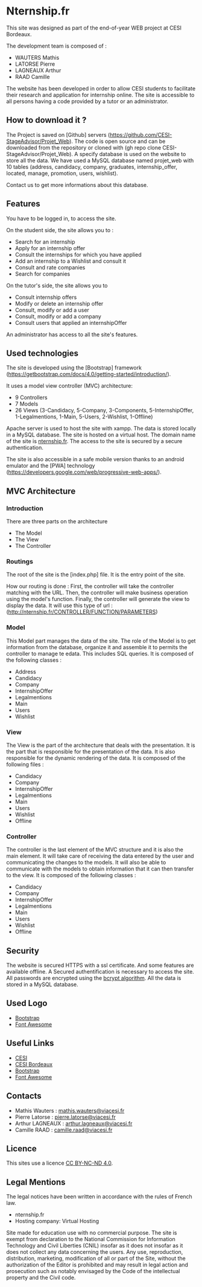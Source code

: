 # Nternship.fr

This site was designed as part of the end-of-year WEB project at CESI Bordeaux.

The development team is composed of :
- WAUTERS Mathis
- LATORSE Pierre
- LAGNEAUX Arthur
- RAAD Camille

The website has been developed in order to allow CESI students to facilitate their research and application for internship online. The site is accessible to all persons having a code provided by a tutor or an administrator.

## How to download it ?

The Project is saved on [Github] servers (https://github.com/CESI-StageAdvisor/Projet_Web). The code is open source and can be downloaded from the repository or cloned with (gh repo clone CESI-StageAdvisor/Projet_Web).
A specify database is used on the website to store all the data. 
We have used a MySQL database named projet_web with  10 tables (address, candidacy, company, graduates, internship_offer, located, manage, promotion, users, wishlist).

Contact us to get more informations about this database.

## Features

You have to be logged in, to access the site.

On the student side, the site allows you to :
- Search for an internship
- Apply for an internship offer
- Consult the internships for which you have applied
- Add an internship to a Wishlist and consult it
- Consult and rate companies
- Search for companies

On the tutor's side, the site allows you to
- Consult internship offers
- Modify or delete an internship offer
- Consult, modify or add a user
- Consult, modify or add a company
- Consult users that applied an internshipOffer

An administrator has access to all the site's features.

## Used technologies

The site is developed using the [Bootstrap] framework (https://getbootstrap.com/docs/4.0/getting-started/introduction/).

It uses a model view controller (MVC) architecture:
- 9 Controllers
- 7 Models
- 26 Views (3-Candidacy, 5-Company, 3-Components, 5-InternshipOffer, 1-Legalmentions, 1-Main, 5-Users, 2-Wishlist, 1-Offline)

Apache server is used to host the site with xampp.
The data is stored locally in a MySQL database.
The site is hosted on a virtual host.
The domain name of the site is [nternship.fr](http://nternship.fr).
The access to the site is secured by a secure authentication.

The site is also accessible in a safe mobile version thanks to an android emulator and the [PWA] technology (https://developers.google.com/web/progressive-web-apps/).

## MVC Architecture
### Introduction

There are three parts on the architecture
- The Model
- The View
- The Controller

### Routings

The root of the site is the [index.php] file. It is the entry point of the site. 

How our routing is done :
First, the controller will take the controller matching with the URL.
Then, the controller will make business operation using the model's function.
Finally, the controller will generate the view to display the data.
It will use this type of url : (http://nternship.fr/CONTROLLER/FUNCTION/PARAMETERS)

### Model

This Model part manages the data of the site. The role of the Model is to get information from the database, organize it and assemble it to permits the controller to manage te edata. This includes SQL queries.
It is composed of the following classes :
- Address
- Candidacy
- Company
- InternshipOffer
- Legalmentions
- Main
- Users
- Wishlist

### View

The View is the part of the architecture that deals with the presentation. It is the part that is responsible for the presentation of the data. It is also responsible for the dynamic rendering of the data.
It is composed of the following files :
- Candidacy
- Company
- InternshipOffer
- Legalmentions
- Main
- Users
- Wishlist
- Offline

### Controller

The controller is the last element of the MVC structure and it is also the main element. It will take care of receiving the data entered by the user and communicating the changes to the models. It will also be able to communicate with the models to obtain information that it can then transfer to the view.
It is composed of the following classes :
- Candidacy
- Company
- InternshipOffer
- Legalmentions
- Main
- Users
- Wishlist
- Offline

## Security

The website is secured HTTPS with a ssl certificate. And some features are available offline.
A Secured authentification is necessary to access the site.
All passwords are encrypted using the [bcrypt algorithm](https://www.php.net/manual/fr/function.password-hash.php).
All the data is stored in a MySQL database.

## Used Logo

- [Bootstrap](https://getbootstrap.com/docs/4.0/assets/brand/bootstrap-social.png)
- [Font Awesome](https://fontawesome.com/icons?d=gallery)

## Useful Links

- [CESI](https://www.cesi.fr/)
- [CESI Bordeaux](https://www.cesi.fr/bordeaux/)
- [Bootstrap](https://getbootstrap.com/)
- [Font Awesome](https://fontawesome.com/)

## Contacts

- Mathis Wauters : mathis.wauters@viacesi.fr
- Pierre Latorse : pierre.latorse@viacesi.fr
- Arthur LAGNEAUX : arthur.lagneaux@viacesi.fr
- Camille RAAD : camille.raad@viacesi.fr

## Licence

This sites use a licence [CC BY-NC-ND 4.0](https://creativecommons.org/licenses/by-nc-nd/4.0/).

## Legal Mentions

The legal notices have been written in accordance with the rules of French law.

- nternship.fr
- Hosting company: Virtual Hosting

Site made for education use with no commercial purpose.
The site is exempt from declaration to the National Commission for Information Technology and Civil Liberties (CNIL) insofar as it does not insofar as it does not collect any data concerning the users. Any use, reproduction, distribution, marketing, modification of all or part of the Site, without the authorization of the Editor is prohibited and may result in legal action and prosecution such as notably envisaged by the Code of the intellectual property and the Civil code.
